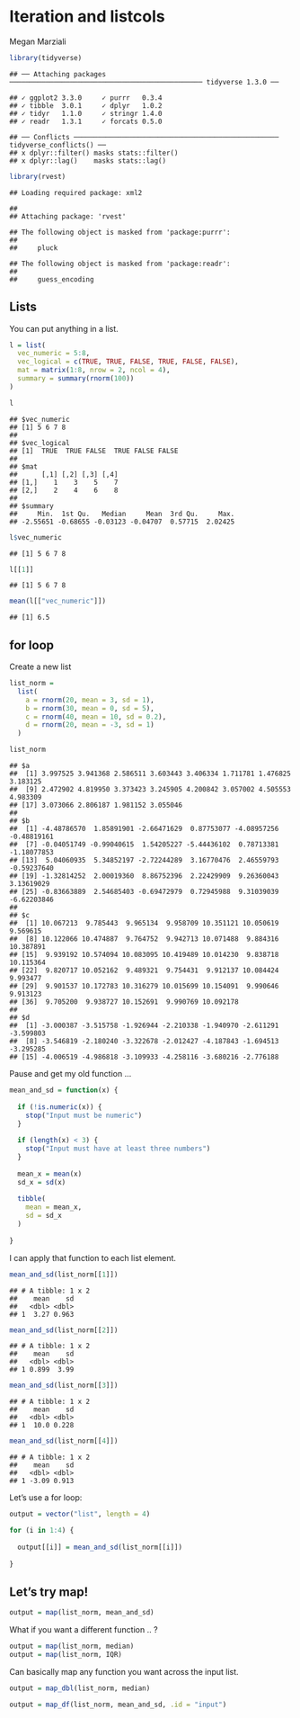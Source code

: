Iteration and listcols
================
Megan Marziali

``` r
library(tidyverse)
```

    ## ── Attaching packages ──────────────────────────────────────────────── tidyverse 1.3.0 ──

    ## ✓ ggplot2 3.3.0     ✓ purrr   0.3.4
    ## ✓ tibble  3.0.1     ✓ dplyr   1.0.2
    ## ✓ tidyr   1.1.0     ✓ stringr 1.4.0
    ## ✓ readr   1.3.1     ✓ forcats 0.5.0

    ## ── Conflicts ─────────────────────────────────────────────────── tidyverse_conflicts() ──
    ## x dplyr::filter() masks stats::filter()
    ## x dplyr::lag()    masks stats::lag()

``` r
library(rvest)
```

    ## Loading required package: xml2

    ## 
    ## Attaching package: 'rvest'

    ## The following object is masked from 'package:purrr':
    ## 
    ##     pluck

    ## The following object is masked from 'package:readr':
    ## 
    ##     guess_encoding

## Lists

You can put anything in a list.

``` r
l = list(
  vec_numeric = 5:8,
  vec_logical = c(TRUE, TRUE, FALSE, TRUE, FALSE, FALSE),
  mat = matrix(1:8, nrow = 2, ncol = 4),
  summary = summary(rnorm(100))
)
```

``` r
l
```

    ## $vec_numeric
    ## [1] 5 6 7 8
    ## 
    ## $vec_logical
    ## [1]  TRUE  TRUE FALSE  TRUE FALSE FALSE
    ## 
    ## $mat
    ##      [,1] [,2] [,3] [,4]
    ## [1,]    1    3    5    7
    ## [2,]    2    4    6    8
    ## 
    ## $summary
    ##     Min.  1st Qu.   Median     Mean  3rd Qu.     Max. 
    ## -2.55651 -0.68655 -0.03123 -0.04707  0.57715  2.02425

``` r
l$vec_numeric
```

    ## [1] 5 6 7 8

``` r
l[[1]]
```

    ## [1] 5 6 7 8

``` r
mean(l[["vec_numeric"]])
```

    ## [1] 6.5

## for loop

Create a new list

``` r
list_norm = 
  list(
    a = rnorm(20, mean = 3, sd = 1),
    b = rnorm(30, mean = 0, sd = 5),
    c = rnorm(40, mean = 10, sd = 0.2),
    d = rnorm(20, mean = -3, sd = 1)
  )
```

``` r
list_norm
```

    ## $a
    ##  [1] 3.997525 3.941368 2.586511 3.603443 3.406334 1.711781 1.476825 3.183125
    ##  [9] 2.472902 4.819950 3.373423 3.245905 4.200842 3.057002 4.505553 4.983309
    ## [17] 3.073066 2.806187 1.981152 3.055046
    ## 
    ## $b
    ##  [1] -4.48786570  1.85891901 -2.66471629  0.87753077 -4.08957256 -0.48819161
    ##  [7] -0.04051749 -0.99040615  1.54205227 -5.44436102  0.78713381 -1.18077853
    ## [13]  5.04060935  5.34852197 -2.72244289  3.16770476  2.46559793 -0.59237640
    ## [19] -1.32814252  2.00019360  8.86752396  2.22429909  9.26360043  3.13619029
    ## [25] -0.83663889  2.54685403 -0.69472979  0.72945988  9.31039039 -6.62203846
    ## 
    ## $c
    ##  [1] 10.067213  9.785443  9.965134  9.958709 10.351121 10.050619  9.569615
    ##  [8] 10.122066 10.474887  9.764752  9.942713 10.071488  9.884316 10.387891
    ## [15]  9.939192 10.574094 10.083095 10.419489 10.014230  9.838718 10.115364
    ## [22]  9.820717 10.052162  9.489321  9.754431  9.912137 10.084424  9.993477
    ## [29]  9.901537 10.172783 10.316279 10.015699 10.154091  9.990646  9.913123
    ## [36]  9.705200  9.938727 10.152691  9.990769 10.092178
    ## 
    ## $d
    ##  [1] -3.000387 -3.515758 -1.926944 -2.210338 -1.940970 -2.611291 -3.599803
    ##  [8] -3.546819 -2.180240 -3.322678 -2.012427 -4.187843 -1.694513 -3.295285
    ## [15] -4.006519 -4.986818 -3.109933 -4.258116 -3.680216 -2.776188

Pause and get my old function …

``` r
mean_and_sd = function(x) {
  
  if (!is.numeric(x)) {
    stop("Input must be numeric")
  }
  
  if (length(x) < 3) {
    stop("Input must have at least three numbers")
  }
  
  mean_x = mean(x)
  sd_x = sd(x)
  
  tibble(
    mean = mean_x,
    sd = sd_x
  )
  
}
```

I can apply that function to each list element.

``` r
mean_and_sd(list_norm[[1]])
```

    ## # A tibble: 1 x 2
    ##    mean    sd
    ##   <dbl> <dbl>
    ## 1  3.27 0.963

``` r
mean_and_sd(list_norm[[2]])
```

    ## # A tibble: 1 x 2
    ##    mean    sd
    ##   <dbl> <dbl>
    ## 1 0.899  3.99

``` r
mean_and_sd(list_norm[[3]])
```

    ## # A tibble: 1 x 2
    ##    mean    sd
    ##   <dbl> <dbl>
    ## 1  10.0 0.228

``` r
mean_and_sd(list_norm[[4]])
```

    ## # A tibble: 1 x 2
    ##    mean    sd
    ##   <dbl> <dbl>
    ## 1 -3.09 0.913

Let’s use a for loop:

``` r
output = vector("list", length = 4)

for (i in 1:4) {
  
  output[[i]] = mean_and_sd(list_norm[[i]])
  
}
```

## Let’s try map\!

``` r
output = map(list_norm, mean_and_sd)
```

What if you want a different function .. ?

``` r
output = map(list_norm, median)
output = map(list_norm, IQR)
```

Can basically map any function you want across the input list.

``` r
output = map_dbl(list_norm, median)
```

``` r
output = map_df(list_norm, mean_and_sd, .id = "input")
```
